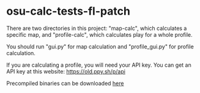 # osu-calc-tests-fl-patch

There are two directories in this project: "map-calc", which calculates a specific map, and "profile-calc", which calculates play for a whole profile.

You should run "gui.py" for map calculation and "profile_gui.py" for profile calculation.

If you are calculating a profile, you will need your API key. You can get an API key at this website: https://old.ppy.sh/p/api

Precompiled binaries can be downloaded [here](https://github.com/MBmasher/osu-calc-length-bonus/releases)

